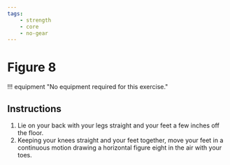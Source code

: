 ```yaml
---
tags:
    - strength
    - core
    - no-gear
---
```


#  Figure 8

!!! equipment "No equipment required for this exercise."

## Instructions

1. Lie on your back with your legs straight and your feet a few inches off the floor.
2. Keeping your knees straight and your feet together, move your feet in a continuous motion drawing a horizontal figure eight in the air with your toes.